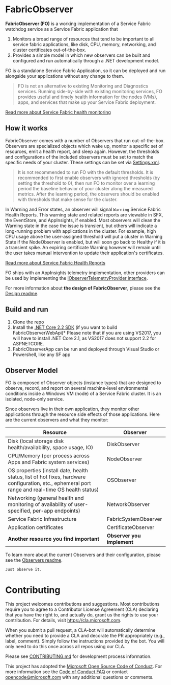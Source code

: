 # FabricObserver

**FabricObserver (FO)** is a working implementation of a Service Fabric watchdog service as a Service Fabric application that 
1. Monitors a broad range of resources that tend to be important to all service fabric applications, like disk, CPU, memory, networking, and cluster certificates out-of-the-box.
2. Provides a simple model in which new observers can be built and configured and run automatically through a .NET development model.

FO is a standalone Service Fabric Application, so it can be deployed and run alongside your applications without any change to them.


> FO is not an alternative to existing Monitoring and Diagnostics services. Running side-by-side with existing monitoring services, FO provides useful and timely health information for the nodes (VMs), apps, and services that make up your Service Fabric deployment. 

[Read more about Service Fabric health monitoring](https://docs.microsoft.com/azure/service-fabric/service-fabric-health-introduction)

## How it works

FabricObserver comes with a number of Observers that run out-of-the-box. Observers are specialized objects which wake up, monitor a specific set of resources, emit a health report, and sleep again. However, the thresholds and configurations of the included observers must be set to match the specific needs of your cluster. These settings can be set via [Settings.xml](/FabricObserver/PackageRoot/Config/Settings.xml).

> It is not recommended to run FO with the default thresholds. It is recommended to first enable observers with ignored thresholds (by setting the threshold to 0), then run FO to monitor over a learning period the baseline behavior of your cluster along the measured metrics. After the learning period, the observers should be enabled with thresholds that make sense for the cluster.

In Warning and Error states, an observer will signal `Warning` Service Fabric Health Reports. This warning state and related reports are viewable in SFX, the EventStore, and AppInsights, if enabled. Most observers will clean the Warning state in the case the issue is transient, but others will indicate a long-running problem with applications in the cluster. For example, high CPU usage above the user-assigned threshold will put a cluster in Warning State if the NodeObserver is enabled, but will soon go back to Healthy if it is a transient spike. An expiring certificate Warning however will remain until the user takes manual intervention to update their application's certificates. 

[Read more about Service Fabric Health Reports](https://docs.microsoft.com/azure/service-fabric/service-fabric-report-health)

FO ships with an AppInsights telemetry implementation, other providers can be used by implementing the [IObserverTelemetryProvider interface](/FabricObserver/Observers/Interfaces/IObserverTelemetryProvider.cs). 

For more information about **the design of FabricObserver**, please see the [Design readme](./Documentation/Design.md). 

## Build and run

1. Clone the repo
2. Install the [.NET Core 2.2 SDK](https://dotnet.microsoft.com/download/dotnet-core/2.2) (if you want to build FabricObserverWebApi)*
   Please note that if you are using VS2017, you will have to install .NET Core 2.1, as VS2017 does not support 2.2 for ASPNETCORE.
3. FabricObserverApp can be run and deployed through Visual Studio or Powershell, like any SF app

## Observer Model

FO is composed of Observer objects (instance types) that are designed to observe, record, and report on several machine-level environmental conditions inside a Windows VM (node) of a Service Fabric cluster. It is an isolated, node-only service. 

Since observers live in their own application, they monitor other applications through the resource side effects of those applications. Here are the current observers and what they monitor:

| Resource | Observer |
| --- | --- |
| Disk (local storage disk health/availability, space usage, IO) | DiskObserver |
| CPU/Memory (per process across Apps and Fabric system services) | NodeObserver |
| OS properties (install date, health status, list of hot fixes, hardware configuration, etc., ephemeral port range and real-time OS health status) | OSObserver |
| Networking (general health and monitoring of availability of user-specified, per-app endpoints) | NetworkObserver |
| Service Fabric Infrastructure | FabricSystemObserver |
| Application certificates | CertificateObserver |
| **Another resource you find important** | **Observer you implement** |

To learn more about the current Observers and their configuration, please see the [Observers readme](./Documentation/Observers.md).  
    
```
Just observe it.
```

# Contributing

This project welcomes contributions and suggestions.  Most contributions require you to agree to a Contributor License Agreement (CLA) declaring that you have the right to, and actually do, grant us the rights to use your contribution. For details, visit https://cla.microsoft.com.

When you submit a pull request, a CLA-bot will automatically determine whether you need to provide a CLA and decorate the PR appropriately (e.g., label, comment). Simply follow the instructions provided by the bot. You will only need to do this once across all repos using our CLA.  

Please see [CONTRIBUTING.md](CONTRIBUTING.md) for development process information.

This project has adopted the [Microsoft Open Source Code of Conduct](https://opensource.microsoft.com/codeofconduct/).
For more information see the [Code of Conduct FAQ](https://opensource.microsoft.com/codeofconduct/faq/) or
contact [opencode@microsoft.com](mailto:opencode@microsoft.com) with any additional questions or comments.
